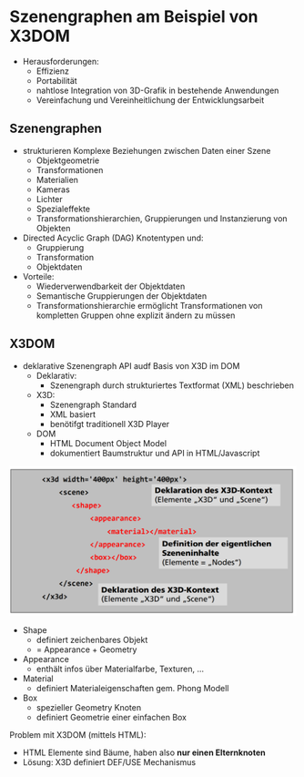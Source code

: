 # Szenengraphen am Beispiel von X3DOM
- Herausforderungen:
  - Effizienz
  - Portabilität
  - nahtlose Integration von 3D-Grafik in bestehende Anwendungen
  - Vereinfachung und Vereinheitlichung der Entwicklungsarbeit
  
## Szenengraphen
- strukturieren Komplexe Beziehungen zwischen Daten einer Szene
  - Objektgeometrie
  - Transformationen
  - Materialien
  - Kameras
  - Lichter
  - Spezialeffekte
  - Transformationshierarchien, Gruppierungen und Instanzierung von Objekten
- Directed Acyclic Graph (DAG) Knotentypen und:
  - Gruppierung
  - Transformation
  - Objektdaten
- Vorteile:
  - Wiederverwendbarkeit der Objektdaten
  - Semantische Gruppierungen der Objektdaten
  - Transformationshierarchie ermöglicht Transformationen von kompletten Gruppen ohne explizit ändern zu müssen

## X3DOM
- deklarative Szenengraph API audf Basis von X3D im DOM
  - Deklarativ:
    - Szenengraph durch strukturiertes Textformat (XML) beschrieben
  - X3D:
    - Szenengraph Standard
    - XML basiert
    - benötifgt traditionell X3D Player
  - DOM
    - HTML Document Object Model
    - dokumentiert Baumstruktur und API in HTML/Javascript

![X3DOM](Bilder_09_X3DOM/Auswahl_012.png)
  - Shape
    - definiert zeichenbares Objekt
    - = Appearance + Geometry
  - Appearance
    - enthält infos über Materialfarbe, Texturen, ...
  - Material
    - definiert Materialeigenschaften gem. Phong Modell
  - Box
    - spezieller Geometry Knoten
    - definiert Geometrie einer einfachen Box

Problem mit X3DOM (mittels HTML):
- HTML Elemente sind Bäume, haben also **nur einen Elternknoten**
- Lösung: X3D definiert DEF/USE Mechanismus